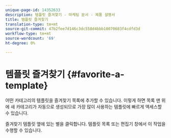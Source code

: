 ```yaml
---
unique-page-id: 14352633
description: 템플릿 즐겨찾기 - 마케팅 문서 - 제품 설명서
title: 템플릿 즐겨찾기
translation-type: tm+mt
source-git-commit: 47b2fee7d146c3dc558d4bbb10070683f4cdfd3d
workflow-type: tm+mt
source-wordcount: '69'
ht-degree: 0%

---
```



# 템플릿 즐겨찾기 {#favorite-a-template}

어떤 카테고리의 템플릿을 즐겨찾기 목록에 추가할 수 있습니다. 이렇게 하면 목록 맨 위에 새 카테고리가 자동으로 생성되므로 가장 많이 사용하는 템플릿에 빠르게 액세스할 수 있습니다.

즐겨찾기 템플릿 옆에 있는 별을 클릭합니다. 템플릿 목록 또는 편집기 창에서 이 작업을 수행할 수 있습니다.
